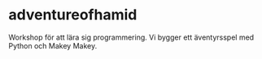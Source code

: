 # adventureofhamid

Workshop för att lära sig programmering. Vi bygger ett äventyrsspel med Python och Makey Makey.


